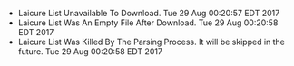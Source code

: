 * Laicure List Unavailable To Download. Tue 29 Aug 00:20:57 EDT 2017
* Laicure List Was An Empty File After Download. Tue 29 Aug 00:20:58 EDT 2017
* Laicure List Was Killed By The Parsing Process. It will be skipped in the future. Tue 29 Aug 00:20:58 EDT 2017
